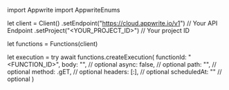 import Appwrite
import AppwriteEnums

let client = Client()
    .setEndpoint("https://cloud.appwrite.io/v1") // Your API Endpoint
    .setProject("<YOUR_PROJECT_ID>") // Your project ID

let functions = Functions(client)

let execution = try await functions.createExecution(
    functionId: "<FUNCTION_ID>",
    body: "<BODY>", // optional
    async: false, // optional
    path: "<PATH>", // optional
    method: .gET, // optional
    headers: [:], // optional
    scheduledAt: "" // optional
)

